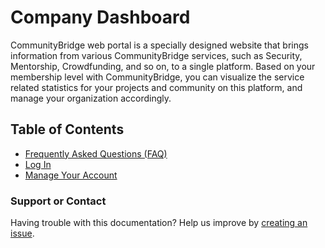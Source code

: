 # Company Dashboard

CommunityBridge web portal is a specially designed website that brings information from various CommunityBridge services, such as Security, Mentorship, Crowdfunding, and so on, to a single platform. Based on your membership level with CommunityBridge, you can visualize the service related statistics for your projects and community on this platform, and manage your organization accordingly.

## Table of Contents

* [Frequently Asked Questions \(FAQ\)](../)
* [Log In](../../sso/sign-in/)
* [Manage Your Account](manage-your-profile/)

### Support or Contact

Having trouble with this documentation? Help us improve by [creating an issue](https://github.com/communitybridge/docs/issues).

